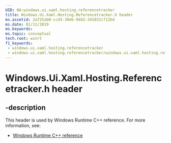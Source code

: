 ```yaml
---
UID: NA:windows.ui.xaml.hosting.referencetracker
title: Windows.Ui.Xaml.Hosting.Referencetracker.h header
ms.assetid: 2a725ab0-ccd3-39eb-9d42-341832c712bd
ms.date: 01/11/2019
ms.keywords: 
ms.topic: conceptual
tech.root: winrt
f1_keywords:
 - windows.ui.xaml.hosting.referencetracker
 - windows.ui.xaml.hosting.referencetracker/windows.ui.xaml.hosting.referencetracker
---
```


# Windows.Ui.Xaml.Hosting.Referencetracker.h header


## -description

This header is used by Windows Runtime C++ reference. For more information, see:

- [Windows Runtime C++ reference](../_winrt/index.md)

